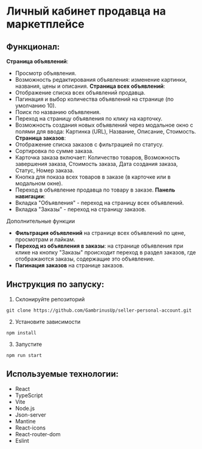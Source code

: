 # Личный кабинет продавца на маркетплейсе
## Функционал:
**Страница объявлений**: 
-  Просмотр объявления. 
- Возможность редактирования объявления: изменение картинки, названия, цены и описания. 
**Страница всех объявлений**: 
- Отображение списка всех объявлений продавца. 
- Пагинация и выбор количества объявлений на странице (по умолчанию 10). 
- Поиск по названию объявления. 
- Переход на страницу объявления по клику на карточку. 
- Возможность создания новых объявлений через модальное окно с полями для ввода: Картинка (URL), Название, Описание, Стоимость. 
**Страница заказов**: 
- Отображение списка заказов с фильтрацией по статусу. 
- Сортировка по сумме заказа. 
- Карточка заказа включает: Количество товаров, Возможность завершения заказа, Стоимость заказа, Дата создания заказа, Статус, Номер заказа. 
- Кнопка для показа всех товаров в заказе (в карточке или в модальном окне). 
- Переход в объявление продавца по товару в заказе. 
**Панель навигации**: 
- Вкладка "Объявления" - переход на страницу всех объявлений. 
- Вкладка "Заказы" - переход на страницу заказов.

Дополнительные функции 
- **Фильтрация объявлений** на странице всех объявлений по цене, просмотрам и лайкам. 
- **Переход из объявления в заказы**: на странице объявления при клике на кнопку "Заказы" происходит переход в раздел заказов, где отображаются заказы, содержащие это объявление. 
- **Пагинация заказов** на странице заказов.

## Инструкция по запуску:
1. Склонируйте репозиторий
```
git clone https://github.com/GambrinusUp/seller-personal-account.git
```
2. Установите зависимости
```
npm install
```
3. Запустите
```
npm run start
```
## Используемые технологии:
- React
- TypeScript
- Vite
- Node.js
- Json-server
- Mantine
- React-icons
- React-router-dom
- Eslint
